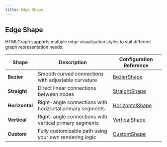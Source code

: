 ```yaml
---
title: Edge Shape
---
```


## Edge Shape

HTMLGraph supports multiple edge visualization styles to suit different graph representation needs:

| Shape          | Description                                              | Configuration Reference       |
|----------------|----------------------------------------------------------|-------------------------------|
| **Bezier**     | Smooth curved connections with adjustable curvature      | [BezierShape](bezier)         |
| **Straight**   | Direct linear connections between nodes                  | [StraightShape](straight)     |
| **Horizontal** | Right-angle connections with horizontal primary segments | [HorizontalShape](horizontal) |
| **Vertical**   | Right-angle connections with vertical primary segments   | [VerticalShape](vertical)     |
| **Custom**     | Fully customizable path using your own rendering logic   | [CustomShape](custom)         |
